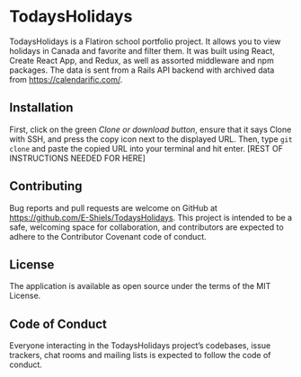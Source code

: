 # TodaysHolidays
TodaysHolidays is a Flatiron school portfolio project. It allows you to view holidays in Canada and favorite and filter them. It was built using React, Create React App, and Redux, as well as assorted middleware and npm packages. The data is sent from a Rails API backend with archived data from https://calendarific.com/.
## Installation ##
First, click on the green *Clone or download button*, ensure that it says Clone with SSH, and press the copy icon next to the displayed URL. Then, type `git clone` and paste the copied URL into your terminal and hit enter. [REST OF INSTRUCTIONS NEEDED FOR HERE]
## Contributing ##
Bug reports and pull requests are welcome on GitHub at https://github.com/E-Shiels/TodaysHolidays. This project is intended to be a safe, welcoming space for collaboration, and contributors are expected to adhere to the Contributor Covenant code of conduct.
## License ##
The application is available as open source under the terms of the MIT License.
## Code of Conduct ##
Everyone interacting in the TodaysHolidays project’s codebases, issue trackers, chat rooms and mailing lists is expected to follow the code of conduct.

